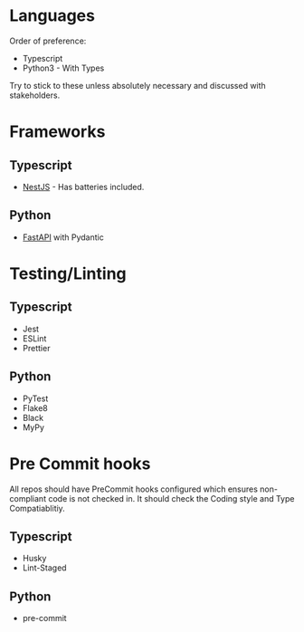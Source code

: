 # Languages

Order of preference:

- Typescript
- Python3 - With Types

Try to stick to these unless absolutely necessary and discussed with stakeholders.

# Frameworks

## Typescript

- [NestJS](https://nestjs.com/) - Has batteries included.

## Python

- [FastAPI](https://fastapi.tiangolo.com/) with Pydantic

# Testing/Linting

## Typescript

- Jest
- ESLint
- Prettier

## Python

- PyTest
- Flake8
- Black
- MyPy

# Pre Commit hooks

All repos should have PreCommit hooks configured which ensures non-compliant code is not checked in.
It should check the Coding style and Type Compatiablitiy.

## Typescript

- Husky
- Lint-Staged

## Python

- pre-commit
